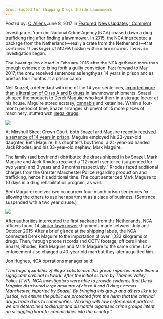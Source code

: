 ```yaml
---
Group Busted for Shipping Drugs Inside Lawnmowers
---
```

<article class="post-listing post-20468 post type-post status-publish format-standard has-post-thumbnail hentry  tag-busted tag-group tag-lawnmowers tag-shipping">
    <div class="post-inner">
        <span>Posted by: <a href="https://www.deepdotweb.com/author/caliens/" title="">C. Aliens </a></span>
    <span>June 8, 2017</span>
    <span>in <a href="https://www.deepdotweb.com/category/deepdot-news/" rel="category tag">Featured</a>, <a href="https://www.deepdotweb.com/category/news-updates/" rel="category tag">News Updates</a></span>
    <span><a href="https://www.deepdotweb.com/2017/06/08/group-busted-shipping-drugs-inside-lawnmowers/#comments">1 Comment</a></span>
    </p>
    <div class="clear"></div>
    <div class="entry">
    <p>Investigators from the National Crime Agency (NCA) chased down a drug trafficking ring after finding a lawnmower. In 2015, the NCA intercepted a package from the Netherlands—really a crate from the Netherlands—that contained 11 packages of MDMA hidden within a lawnmower. There, an investigation began.</p>
    <p>The investigation closed in February 2016 after the NCA gathered more than enough evidence to bring forth a guilty conviction. Fast forward to May 2017; the crew received sentences as lengthy as 14 years in prison and as brief as four months at a prison camp.</p>
    <p>Neil Snazel, a defendant with one of the 14 year sentences, <a href="http://www.nationalcrimeagency.gov.uk/news/1085-jail-for-traffickers-whose-lawnmower-shipments-disguised-a-tonne-of-drugs">imported more than a literal ton of Class A and B drugs</a> in lawnmower shipments. Snazel shipped the products to Derek Maguire who kept them in a storage locker at his house. Maguire stored ecstasy, <a href="http://deepdotweb.com/tag/marijuana">cannabis</a> and ketamine. Within a four-month period of time, Snazel arranged shipment of 15 more pieces of machinery, stuffed with <a href="https://www.deepdotweb.com/tag/drug/">illegal drugs</a>.</p>
    <p><img class="wp-image-20479 aligncenter" src="https://www.deepdotweb.com/wp-content/uploads/2017/06/word-image-25.png" srcset="https://www.deepdotweb.com/wp-content/uploads/2017/06/word-image-25.png 800w, https://www.deepdotweb.com/wp-content/uploads/2017/06/word-image-25-300x200.png 300w, https://www.deepdotweb.com/wp-content/uploads/2017/06/word-image-25-290x195.png 290w" sizes="(max-width: 800px) 100vw, 800px" /></p>
    <p>At Minshull Street Crown Court, both Snazel and Maguire recently <a href="https://www.deepdotweb.com/tag/sentenced/">received a sentence of 14 years in prison</a>. Maguire employed his 23-year-old daughter, Beth Maguire; his daughter&#8217;s boyfriend, a 24-year-old handed Jack Rhodes; and his 33-year-old nephew, Mark Maguire.</p>
    <p>The family (and boyfriend) distributed the drugs shipped in by Snazel. Mark Maguire and Jack Rhodes received a “12 month sentence (suspended for two years) and 3 years and 9 months respectively.” Rhodes faced additional charges from the Greater Manchester Police regarding production and trafficking, hence his additional time. The court sentenced Mark Maguire to 10 days in a drug rehabilitation program, as well.</p>
    <p>Beth Maguire received two concurrent four-month prison sentences for allowing the others to use her apartment as a place of business. (Sentence suspended with a two year clause.)</p>
    <p><img class="wp-image-20480 aligncenter" src="https://www.deepdotweb.com/wp-content/uploads/2017/06/word-image-26.png" srcset="https://www.deepdotweb.com/wp-content/uploads/2017/06/word-image-26.png 800w, https://www.deepdotweb.com/wp-content/uploads/2017/06/word-image-26-300x178.png 300w" sizes="(max-width: 800px) 100vw, 800px" /></p>
    <p>After authorities intercepted the first package from the Netherlands, NCA officers found 14 <a href="https://www.deepdotweb.com/?s=Grass">similar lawnmower</a> shipments made between July and October 2015. After a brief glance at the shipping labels, the NCA connected Derek Maguire to the importation of over 1,033 kilograms of drugs. Then, through phone records and CCTV footage, officers linked Snazel, Rhodes, Beth Maguire and Mark Maguire to the same crime. Law enforcement also charged a 40-year-old man but they later acquitted him.</p>
    <p>Jon Hughes, NCA operations manager said:</p>
    <p>“<em>The huge quantities of illegal substances this group imported made them a significant criminal network. After the initial seizure by Thames Valley Police (TVP), NCA investigators were able to provide evidence that Derek Maguire distributed large amounts of class A and B drugs across Manchester, imported by Snazel. By bringing this group and others like it to justice, we ensure the public are protected from the harm that the criminal drugs trade does to communities. Working with law enforcement partners we are determined to disrupt and dismantle organised crime groups intent on smuggling harmful commodities into the country</em>.”</p>
    </div>
    <span style="display:none"><a href="https://www.deepdotweb.com/tag/busted/" rel="tag">busted</a> <a href="https://www.deepdotweb.com/tag/drugs/" rel="tag">drugs</a> <a href="https://www.deepdotweb.com/tag/group/" rel="tag">group</a> <a href="https://www.deepdotweb.com/tag/lawnmowers/" rel="tag">lawnmowers</a> <a href="https://www.deepdotweb.com/tag/shipping/" rel="tag">shipping</a></span> <span style="display:none" class="updated">2017-06-08</span>
    <div style="display:none" class="vcard author" itemprop="author" itemscope itemtype="http://schema.org/Person"><strong class="fn" itemprop="name"><a href="https://www.deepdotweb.com/author/caliens/" title="Posts by C. Aliens" rel="author">C. Aliens</a></strong></div>
    </div>
</article>

